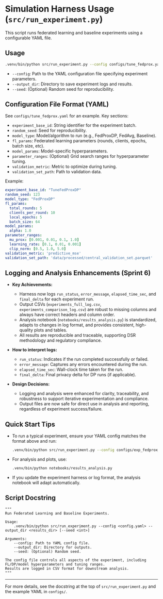 # Simulation Harness Usage (`src/run_experiment.py`)

This script runs federated learning and baseline experiments using a configurable YAML file.

## Usage

```bash
.venv/bin/python src/run_experiment.py --config configs/tune_fedprox.yaml --output_dir data/results/
```

- `--config`: Path to the YAML configuration file specifying experiment parameters.
- `--output_dir`: Directory to save experiment logs and results.
- `--seed`: (Optional) Random seed for reproducibility.

## Configuration File Format (YAML)

See `configs/tune_fedprox.yaml` for an example. Key sections:

- `experiment_base_id`: String identifier for the experiment batch.
- `random_seed`: Seed for reproducibility.
- `model_type`: Model/algorithm to run (e.g., FedProxDP, FedAvg, Baseline).
- `fl_params`: Federated learning parameters (rounds, clients, epochs, batch size, etc).
- `model_params`: Model-specific hyperparameters.
- `parameter_ranges`: (Optional) Grid search ranges for hyperparameter tuning.
- `validation_metric`: Metric to optimize during tuning.
- `validation_set_path`: Path to validation data.

Example:
```yaml
experiment_base_id: "TuneFedProxDP"
random_seed: 123
model_type: "FedProxDP"
fl_params:
  total_rounds: 5
  clients_per_round: 10
  local_epochs: 5
  batch_size: 64
model_params:
  alpha: 1.0
parameter_ranges:
  mu_prox: [0.001, 0.01, 0.1, 1.0]
  learning_rate: [0.1, 0.01, 0.001]
  clip_norm: [0.5, 1.0, 5.0]
validation_metric: 'predictive_mse'
validation_set_path: 'data/processed/central_validation_set.parquet'
```

## Logging and Analysis Enhancements (Sprint 6)

- **Key Achievements:**
  - Harness now logs `run_status`, `error_message`, `elapsed_time_sec`, and `final_delta` for each experiment run.
  - Output CSVs (`experiments_full_log.csv`, `experiments_comparison_log.csv`) are robust to missing columns and always have correct headers and column order.
  - Analysis notebook (`notebooks/results_analysis.py`) is standardized, adapts to changes in log format, and provides consistent, high-quality plots and tables.
  - All results are reproducible and traceable, supporting DSR methodology and regulatory compliance.

- **How to interpret logs:**
  - `run_status`: Indicates if the run completed successfully or failed.
  - `error_message`: Captures any errors encountered during the run.
  - `elapsed_time_sec`: Wall-clock time taken for the run.
  - `final_delta`: Final privacy delta for DP runs (if applicable).

- **Design Decisions:**
  - Logging and analysis were enhanced for clarity, traceability, and robustness to support iterative experimentation and compliance.
  - Output files are now safe for direct use in analysis and reporting, regardless of experiment success/failure.

## Quick Start Tips

- To run a typical experiment, ensure your YAML config matches the format above and run:
  ```bash
  .venv/bin/python src/run_experiment.py --config configs/exp_fedprox_best.yaml
  ```
- For analysis and plots, use:
  ```bash
  .venv/bin/python notebooks/results_analysis.py
  ```
- If you update the experiment harness or log format, the analysis notebook will adapt automatically.

## Script Docstring

```
"""
Run Federated Learning and Baseline Experiments.

Usage:
    .venv/bin/python src/run_experiment.py --config <config.yaml> --output_dir <results_dir> [--seed <int>]

Arguments:
    --config: Path to YAML config file.
    --output_dir: Directory for outputs.
    --seed: (Optional) Random seed.

The config file controls all aspects of the experiment, including FL/DP/model hyperparameters and tuning ranges.
Results are logged in CSV format for downstream analysis.
"""
```

---
For more details, see the docstring at the top of `src/run_experiment.py` and the example YAML in `configs/`.
